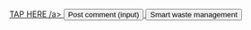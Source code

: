 <a href="https://chettinad.swm5.repl.co/" class="button">TAP HERE /a>
<input class="button" type="submit" value="Post comment (input)">
<button class="button" type="submit">Smart waste management</button>
